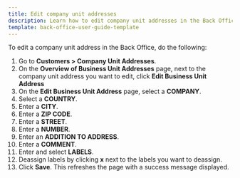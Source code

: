 ```yaml
---
title: Edit company unit addresses
description: Learn how to edit company unit addresses in the Back Office.
template: back-office-user-guide-template
---
```


To edit a company unit address in the Back Office, do the following:

1. Go to **Customers&nbsp;<span aria-label="and then">></span> Company Unit Addresses**.
2. On the **Overview of Business Unit Addresses** page, next to the company unit address you want to edit, click **Edit Business Unit Address**
3. On the **Edit Business Unit Address** page, select a **COMPANY**.
4. Select a **COUNTRY**.
5. Enter a **CITY**.
6. Enter a **ZIP CODE**.
7. Enter a **STREET**.
8. Enter a **NUMBER**.
9. Enter an **ADDITION TO ADDRESS**.
10. Enter a **COMMENT**.
11. Enter and select **LABELS**.
12. Deassign labels by clicking **x** next to the labels you want to deassign.
13. Click **Save**.
    This refreshes the page with a success message displayed.
